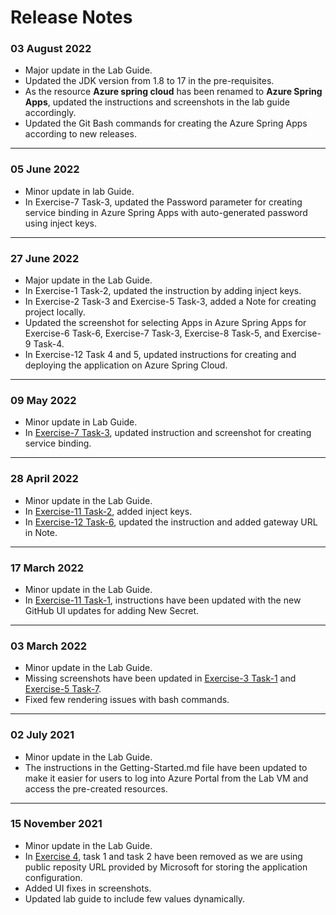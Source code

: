 # Release Notes

### 03 August 2022

  - Major update in the Lab Guide.
  - Updated the JDK version from 1.8 to 17 in the pre-requisites.
  - As the resource **Azure spring cloud** has been renamed to **Azure Spring Apps**, updated the instructions and screenshots in the lab guide accordingly.
  - Updated the Git Bash commands for creating the Azure Spring Apps according to new releases.

-------------------------------

### 05 June 2022
- Minor update in lab Guide.
- In Exercise-7 Task-3, updated the Password parameter for creating service binding in Azure Spring Apps with auto-generated password using inject keys.

---------------------------------
### 27 June 2022
- Major update in the Lab Guide.
- In Exercise-1 Task-2, updated the instruction by adding inject keys.
- In Exercise-2 Task-3 and Exercise-5 Task-3, added a Note for creating project locally.
- Updated the screenshot for selecting Apps in Azure Spring Apps for Exercise-6 Task-6, Exercise-7 Task-3, Exercise-8 Task-5, and Exercise-9 Task-4.
- In Exercise-12 Task 4 and 5, updated instructions for creating and deploying the application on Azure Spring Cloud.

---------------------------------

### 09 May 2022
- Minor update in Lab Guide.
 - In [Exercise-7 Task-3](https://github.com/CloudLabsAI-Azure/azure-spring-cloud-training/tree/master/07-build-a-spring-boot-microservice-using-mysql), updated instruction and screenshot for creating service binding.

---------------------------------

### 28 April 2022
- Minor update in the Lab Guide.
 - In [Exercise-11 Task-2](https://github.com/CloudLabsAI-Azure/azure-spring-cloud-training/tree/master/11-configure-ci-cd), added inject keys.
 - In [Exercise-12 Task-6](https://github.com/CloudLabsAI-Azure/azure-spring-cloud-training/tree/master/12-making-microservices-talk-to-each-other), updated the instruction and added gateway URL in Note.

---------------------------------

### 17 March 2022
- Minor update in the Lab Guide.
 - In [Exercise-11 Task-1](https://github.com/CloudLabsAI-Azure/azure-spring-cloud-training/tree/master/11-configure-ci-cd), instructions have been updated with the new GitHub UI updates for adding New Secret.

---------------------------------

### 03 March 2022
- Minor update in the Lab Guide.
 - Missing screenshots have been updated in [Exercise-3 Task-1](https://github.com/CloudLabsAI-Azure/azure-spring-cloud-training/tree/master/03-configure-monitoring) and [Exercise-5 Task-7](https://github.com/CloudLabsAI-Azure/azure-spring-cloud-training/tree/master/05-build-a-spring-boot-microservice-using-spring-cloud-features).
 - Fixed few rendering issues with bash commands.

---------------------------------

### 02 July 2021
- Minor update in the Lab Guide.
 - The instructions in the Getting-Started.md file have been updated to make it easier for users to log into Azure Portal from the Lab VM and access the pre-created resources.

---------------------------------

### 15 November 2021
- Minor update in the Lab Guide.
 - In [Exercise 4](https://github.com/CloudLabsAI-Azure/azure-spring-cloud-training/tree/master/04-configure-a-spring-cloud-config-server), task 1 and task 2 have been removed as we are using public reposity URL provided by Microsoft for storing the application configuration. 
 - Added UI fixes in screenshots.
 - Updated lab guide to include few values dynamically.

